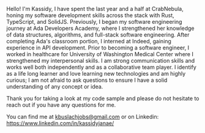 Hello! 
I'm Kassidy, I have spent the last year and a half at CrabNebula, honing my software development skills across the stack with Rust, TypeScript, and SolidJS. Previously, I began my software engineering journey at Ada Developers Academy, where I strengthened her knowledge of data structures, algorithms, and full-stack software engineering. After completing Ada's classroom portion, I interned at Indeed, gaining experience in API development. Prior to becoming a software engineer, I worked in healthcare for University of Washington Medical Center where I strengthened my interpersonal skills. I am strong communication skills and works well both independently and as a collaborative team player. I identify as a life long learner and love learning new technologies and am highly curious; I am not afraid to ask questions to ensure I have a solid understanding of any concept or idea.

Thank you for taking a look at my code sample and please do not hesitate to reach out if you have any questions for me. 

You can find me at kbuslachjobs@gmail.com or on Linkedin: https://www.linkedin.com/in/kassidyjanae/
